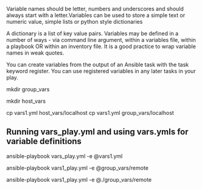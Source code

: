 Variable names should be letter, numbers and underscores and should always start with a letter.Variables can be used to store a simple text or numeric value, 
simple lists or python style dictionaries

A dictionary is a list of key value pairs. Variables may be defined in a number of ways - via command line argument, within a variables file, within a playbook OR 
within an inventory file. It is a good practice to wrap variable names in weak quotes.

You can create variables from the output of an Ansible task with the task keyword register. You can use registered variables in any later tasks in your play.

mkdir group_vars

mkdir host_vars

cp vars1.yml host_vars/localhost
cp vars1.yml group_vars/localhost


Running vars_play.yml and using vars.ymls for variable definitions
------------------------------------------------------------------

ansible-playbook vars_play.yml -e @vars1.yml

ansible-playbook vars1_play.yml -e @group_vars/remote

ansible-playbook vars1_play.yml -e @./group_vars/remote
